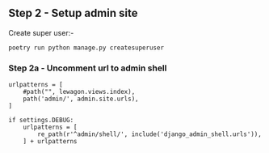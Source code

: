 ## Step 2 - Setup admin site

Create super user:-

```
poetry run python manage.py createsuperuser
```


### Step 2a - Uncomment url to admin shell

```
urlpatterns = [
    #path("", lewagon.views.index),
    path('admin/', admin.site.urls),   
]

if settings.DEBUG:
    urlpatterns = [
        re_path(r'^admin/shell/', include('django_admin_shell.urls')),
    ] + urlpatterns
```
